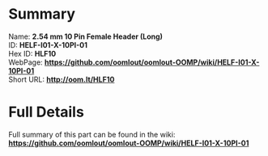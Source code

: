 
Summary
=================
  
Name: __2.54 mm 10 Pin Female Header (Long)__    
ID: __HELF-I01-X-10PI-01__   
Hex ID: __HLF10__   
WebPage: __https://github.com/oomlout/oomlout-OOMP/wiki/HELF-I01-X-10PI-01__   
Short URL: __http://oom.lt/HLF10__   

Full Details
==========================
Full summary of this part can be found in the wiki:   
__https://github.com/oomlout/oomlout-OOMP/wiki/HELF-I01-X-10PI-01__    

